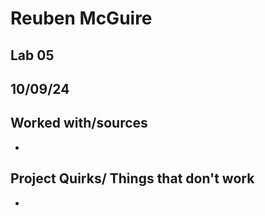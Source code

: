 # Reuben McGuire
## Lab 05
## 10/09/24
## Worked with/sources 
* 
## Project Quirks/ Things that don't work
* 